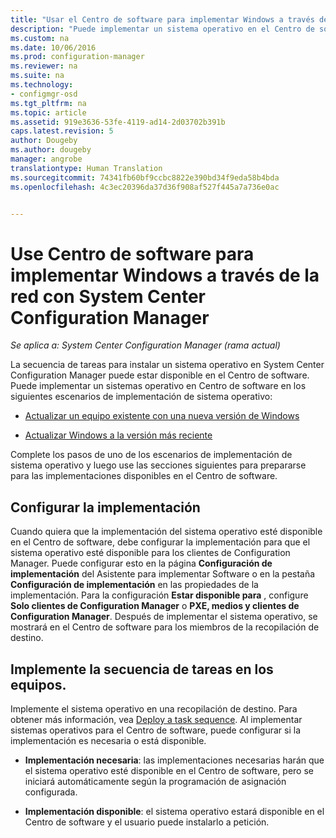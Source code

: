 ```yaml
---
title: "Usar el Centro de software para implementar Windows a través de la red | Microsoft Docs"
description: "Puede implementar un sistema operativo en el Centro de software para actualizar un equipo existente con una nueva versión de Windows o para actualizar Windows a la versión más reciente."
ms.custom: na
ms.date: 10/06/2016
ms.prod: configuration-manager
ms.reviewer: na
ms.suite: na
ms.technology:
- configmgr-osd
ms.tgt_pltfrm: na
ms.topic: article
ms.assetid: 919e3636-53fe-4119-ad14-2d03702b391b
caps.latest.revision: 5
author: Dougeby
ms.author: dougeby
manager: angrobe
translationtype: Human Translation
ms.sourcegitcommit: 74341fb60bf9ccbc8822e390bd34f9eda58b4bda
ms.openlocfilehash: 4c3ec20396da37d36f908af527f445a7a736e0ac


---
```

# <a name="use-software-center-to-deploy-windows-over-the-network-with-system-center-configuration-manager"></a>Use Centro de software para implementar Windows a través de la red con System Center Configuration Manager

*Se aplica a: System Center Configuration Manager (rama actual)*

La secuencia de tareas para instalar un sistema operativo en System Center Configuration Manager puede estar disponible en el Centro de software. Puede implementar un sistemas operativo en Centro de software en los siguientes escenarios de implementación de sistema operativo:  

-   [Actualizar un equipo existente con una nueva versión de Windows](refresh-an-existing-computer-with-a-new-version-of-windows.md)  

-   [Actualizar Windows a la versión más reciente](upgrade-windows-to-the-latest-version.md)  

 Complete los pasos de uno de los escenarios de implementación de sistema operativo y luego use las secciones siguientes para prepararse para las implementaciones disponibles en el Centro de software.  

## <a name="configure-deployment-settings"></a>Configurar la implementación  
 Cuando quiera que la implementación del sistema operativo esté disponible en el Centro de software, debe configurar la implementación para que el sistema operativo esté disponible para los clientes de Configuration Manager. Puede configurar esto en la página **Configuración de implementación** del Asistente para implementar Software o en la pestaña **Configuración de implementación** en las propiedades de la implementación.  Para la configuración **Estar disponible para** , configure **Solo clientes de Configuration Manager** o **PXE, medios y clientes de Configuration Manager**. Después de implementar el sistema operativo, se mostrará en el Centro de software para los miembros de la recopilación de destino.  

##  <a name="a-namebkmkdeploya-deploy-the-task-sequence-to-computers"></a><a name="BKMK_Deploy"></a> Implemente la secuencia de tareas en los equipos.  
 Implemente el sistema operativo en una recopilación de destino. Para obtener más información, vea [Deploy a task sequence](manage-task-sequences-to-automate-tasks.md#BKMK_DeployTS). Al implementar sistemas operativos para el Centro de software, puede configurar si la implementación es necesaria o está disponible.  

-   **Implementación necesaria**: las implementaciones necesarias harán que el sistema operativo esté disponible en el Centro de software, pero se iniciará automáticamente según la programación de asignación configurada.  

-   **Implementación disponible**: el sistema operativo estará disponible en el Centro de software y el usuario puede instalarlo a petición.  



<!--HONumber=Dec16_HO3-->


